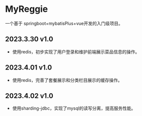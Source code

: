 # MyReggie
一个基于 springboot+mybatisPlus+vue开发的入门级项目。
## 2023.3.30 v1.0
 - 使用redis，初步实现了用户登录和维护前端展示菜品信息的操作。
## 2023.4.01 v1.0
 - 使用redis，完善了套餐展示和分类栏目展示的缓存操作。
## 2023.4.02 v1.0
 - 使用sharding-jdbc，实现了mysql的读写分离，提高服务性能。
